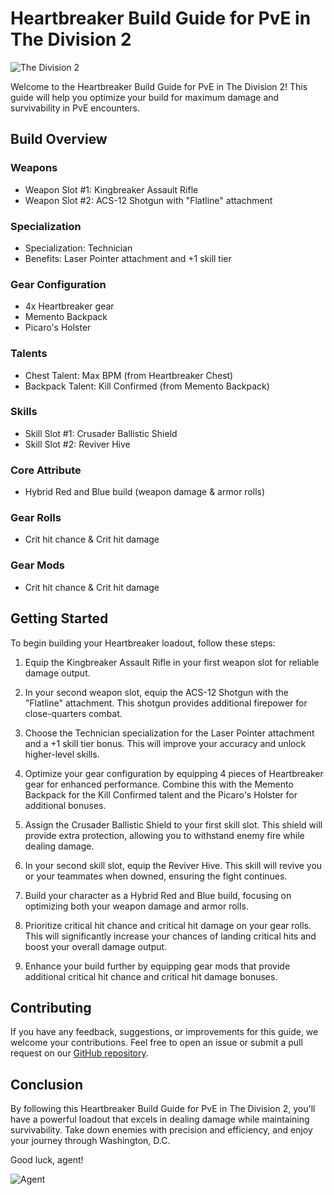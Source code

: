 # Heartbreaker Build Guide for PvE in The Division 2

![The Division 2](https://cdn2.unrealengine.com/Diesel%2Fproduct%2Ftctd2%2Flogos%2Fgame_logo_color_1000x375-1000x375-32062fa9b2223a398be7abb362c7166d1a7d7a44.png?h=270&quality=medium&resize=1&w=480)

Welcome to the Heartbreaker Build Guide for PvE in The Division 2! This guide will help you optimize your build for maximum damage and survivability in PvE encounters.

## Build Overview

### Weapons

- Weapon Slot #1: Kingbreaker Assault Rifle
- Weapon Slot #2: ACS-12 Shotgun with "Flatline" attachment

### Specialization

- Specialization: Technician
- Benefits: Laser Pointer attachment and +1 skill tier

### Gear Configuration

- 4x Heartbreaker gear
- Memento Backpack
- Picaro's Holster

### Talents

- Chest Talent: Max BPM (from Heartbreaker Chest)
- Backpack Talent: Kill Confirmed (from Memento Backpack)

### Skills

- Skill Slot #1: Crusader Ballistic Shield
- Skill Slot #2: Reviver Hive

### Core Attribute

- Hybrid Red and Blue build (weapon damage & armor rolls)

### Gear Rolls

- Crit hit chance & Crit hit damage

### Gear Mods

- Crit hit chance & Crit hit damage

## Getting Started

To begin building your Heartbreaker loadout, follow these steps:

1. Equip the Kingbreaker Assault Rifle in your first weapon slot for reliable damage output.

2. In your second weapon slot, equip the ACS-12 Shotgun with the "Flatline" attachment. This shotgun provides additional firepower for close-quarters combat.

3. Choose the Technician specialization for the Laser Pointer attachment and a +1 skill tier bonus. This will improve your accuracy and unlock higher-level skills.

4. Optimize your gear configuration by equipping 4 pieces of Heartbreaker gear for enhanced performance. Combine this with the Memento Backpack for the Kill Confirmed talent and the Picaro's Holster for additional bonuses.

5. Assign the Crusader Ballistic Shield to your first skill slot. This shield will provide extra protection, allowing you to withstand enemy fire while dealing damage.

6. In your second skill slot, equip the Reviver Hive. This skill will revive you or your teammates when downed, ensuring the fight continues.

7. Build your character as a Hybrid Red and Blue build, focusing on optimizing both your weapon damage and armor rolls.

8. Prioritize critical hit chance and critical hit damage on your gear rolls. This will significantly increase your chances of landing critical hits and boost your overall damage output.

9. Enhance your build further by equipping gear mods that provide additional critical hit chance and critical hit damage bonuses.

## Contributing

If you have any feedback, suggestions, or improvements for this guide, we welcome your contributions. Feel free to open an issue or submit a pull request on our [GitHub repository](https://github.com/yourusername/division2-heartbreaker-build-guide).

## Conclusion

By following this Heartbreaker Build Guide for PvE in The Division 2, you'll have a powerful loadout that excels in dealing damage while maintaining survivability. Take down enemies with precision and efficiency, and enjoy your journey through Washington, D.C.

Good luck, agent!

![Agent](https://www.pngkit.com/png/full/178-1787142_demolitionist-division-2-agent.png)
